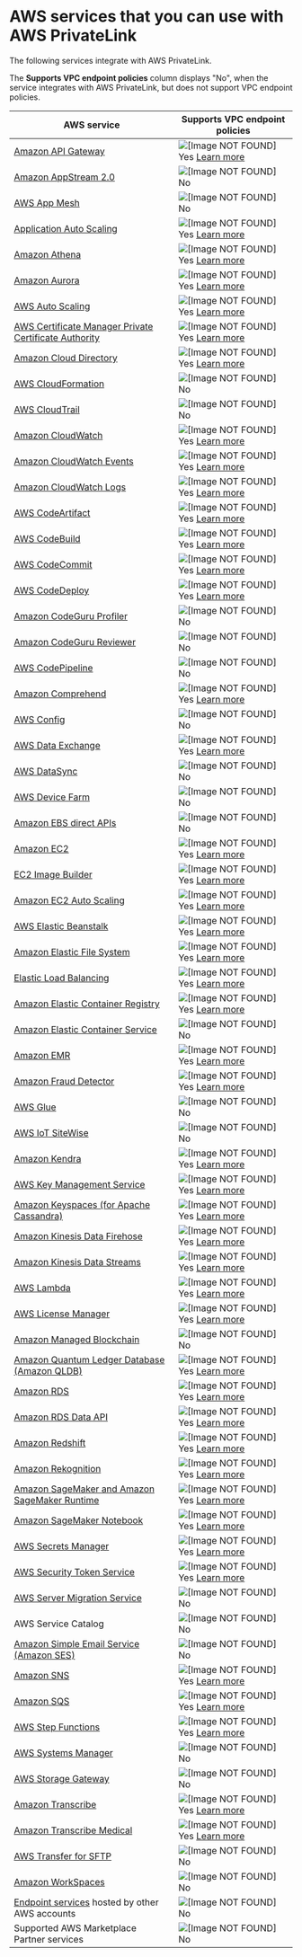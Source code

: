 # AWS services that you can use with AWS PrivateLink<a name="integrated-services-vpce-list"></a>

The following services integrate with AWS PrivateLink\.

The **Supports VPC endpoint policies** column displays "No", when the service integrates with AWS PrivateLink, but does not support VPC endpoint policies\. 


| AWS service | Supports VPC endpoint policies | 
| --- | --- | 
|  [Amazon API Gateway](https://docs.aws.amazon.com/apigateway/latest/developerguide/apigateway-private-apis.html)  |   ![\[Image NOT FOUND\]](http://docs.aws.amazon.com/vpc/latest/userguide/images/icon-yes.png) Yes  [Learn more](https://docs.aws.amazon.com/apigateway/latest/developerguide/apigateway-vpc-endpoint-policies.html)  | 
|  [Amazon AppStream 2\.0](https://docs.aws.amazon.com/appstream2/latest/developerguide/creating-streaming-from-interface-vpc-endpoints.html)  |   ![\[Image NOT FOUND\]](http://docs.aws.amazon.com/vpc/latest/userguide/images/icon-no.png) No   | 
|  [AWS App Mesh](https://docs.aws.amazon.com/app-mesh/latest/userguide/vpc-endpoints.html)  |   ![\[Image NOT FOUND\]](http://docs.aws.amazon.com/vpc/latest/userguide/images/icon-no.png) No   | 
|  [Application Auto Scaling](https://docs.aws.amazon.com/autoscaling/application/userguide/application-auto-scaling-vpc-endpoints.html)  |   ![\[Image NOT FOUND\]](http://docs.aws.amazon.com/vpc/latest/userguide/images/icon-yes.png) Yes  [Learn more](https://docs.aws.amazon.com/autoscaling/application/userguide/application-auto-scaling-vpc-endpoints.html)  | 
|  [Amazon Athena](https://docs.aws.amazon.com/athena/latest/ug/interface-vpc-endpoint.html)  |   ![\[Image NOT FOUND\]](http://docs.aws.amazon.com/vpc/latest/userguide/images/icon-yes.png) Yes  [Learn more](https://docs.aws.amazon.com/athena/latest/ug/interface-vpc-endpoint.html#api-private-link-policy)  | 
|  [Amazon Aurora](https://docs.aws.amazon.com/AmazonRDS/latest/AuroraUserGuide/vpc-interface-endpoints.html)  |   ![\[Image NOT FOUND\]](http://docs.aws.amazon.com/vpc/latest/userguide/images/icon-yes.png) Yes  [Learn more](https://docs.aws.amazon.com/AmazonRDS/latest/AuroraUserGuide/vpc-interface-endpoints.html)  | 
|  [AWS Auto Scaling](https://docs.aws.amazon.com/autoscaling/plans/userguide/aws-auto-scaling-vpc-endpoints.html)  |   ![\[Image NOT FOUND\]](http://docs.aws.amazon.com/vpc/latest/userguide/images/icon-yes.png) Yes  [Learn more](https://docs.aws.amazon.com/autoscaling/plans/userguide/aws-auto-scaling-vpc-endpoints.html)  | 
|  [AWS Certificate Manager Private Certificate Authority](https://docs.aws.amazon.com/acm-pca/latest/userguide/vpc-endpoints.html)  |   ![\[Image NOT FOUND\]](http://docs.aws.amazon.com/vpc/latest/userguide/images/icon-yes.png) Yes  [Learn more](https://docs.aws.amazon.com/acm-pca/latest/userguide/vpc-endpoints.html#api-private-link-policy)  | 
|  [Amazon Cloud Directory](https://docs.aws.amazon.com/clouddirectory/latest/developerguide/getting_started_using_vpc_endpoints.html)  |   ![\[Image NOT FOUND\]](http://docs.aws.amazon.com/vpc/latest/userguide/images/icon-yes.png) Yes  [Learn more](https://docs.aws.amazon.com/clouddirectory/latest/developerguide/getting_started_using_vpc_endpoints.html#vpc_endpoints_create)  | 
|  [AWS CloudFormation](https://docs.aws.amazon.com/AWSCloudFormation/latest/UserGuide/cfn-vpce-bucketnames.html)  |   ![\[Image NOT FOUND\]](http://docs.aws.amazon.com/vpc/latest/userguide/images/icon-no.png) No   | 
|  [AWS CloudTrail](https://docs.aws.amazon.com/awscloudtrail/latest/userguide/cloudtrail-and-interface-VPC.html)  |   ![\[Image NOT FOUND\]](http://docs.aws.amazon.com/vpc/latest/userguide/images/icon-no.png) No   | 
|  [Amazon CloudWatch](https://docs.aws.amazon.com/AmazonCloudWatch/latest/monitoring/cloudwatch-and-interface-VPC.html)  |   ![\[Image NOT FOUND\]](http://docs.aws.amazon.com/vpc/latest/userguide/images/icon-yes.png) Yes  [Learn more](https://docs.aws.amazon.com/AmazonCloudWatch/latest/monitoring/cloudwatch-and-interface-VPC.html)  | 
|  [Amazon CloudWatch Events](https://docs.aws.amazon.com/AmazonCloudWatch/latest/events/cloudwatch-events-and-interface-VPC.html)  |   ![\[Image NOT FOUND\]](http://docs.aws.amazon.com/vpc/latest/userguide/images/icon-yes.png) Yes  [Learn more](https://docs.aws.amazon.com/AmazonCloudWatch/latest/events/cloudwatch-events-and-interface-VPC.html#CloudWatchEvents-VPC-endpoint-policy)  | 
|  [Amazon CloudWatch Logs](https://docs.aws.amazon.com/AmazonCloudWatch/latest/logs/cloudwatch-logs-and-interface-VPC.html)  |   ![\[Image NOT FOUND\]](http://docs.aws.amazon.com/vpc/latest/userguide/images/icon-yes.png) Yes  [Learn more](https://docs.aws.amazon.com/AmazonCloudWatch/latest/logs/cloudwatch-logs-and-interface-VPC.html#CloudWatchLogs-VPC-endpoint-policy)  | 
|  [AWS CodeArtifact](https://docs.aws.amazon.com/codeartifact/latest/ug/vpc-endpoints.html)  |   ![\[Image NOT FOUND\]](http://docs.aws.amazon.com/vpc/latest/userguide/images/icon-yes.png) Yes  [Learn more](https://docs.aws.amazon.com/codeartifact/latest/ug/create-vpc-endpoint-policy.html)  | 
|  [AWS CodeBuild](https://docs.aws.amazon.com/codebuild/latest/userguide/use-vpc-endpoints-with-codebuild.html)  |   ![\[Image NOT FOUND\]](http://docs.aws.amazon.com/vpc/latest/userguide/images/icon-yes.png) Yes  [Learn more](https://docs.aws.amazon.com/codebuild/latest/userguide/use-vpc-endpoints-with-codebuild.html#creating-vpc-endpoint-policy)  | 
|  [AWS CodeCommit](https://docs.aws.amazon.com/codecommit/latest/userguide/codecommit-and-interface-VPC.html)  |   ![\[Image NOT FOUND\]](http://docs.aws.amazon.com/vpc/latest/userguide/images/icon-yes.png) Yes  [Learn more](https://docs.aws.amazon.com/codecommit/latest/userguide/codecommit-and-interface-VPC.html#create-vpc-endpoint-policy-for-codecommit)  | 
|  [AWS CodeDeploy](https://docs.aws.amazon.com/codedeploy/latest/userguide/vpc-endpoints.html)  |   ![\[Image NOT FOUND\]](http://docs.aws.amazon.com/vpc/latest/userguide/images/icon-yes.png) Yes  [Learn more](https://docs.aws.amazon.com/codedeploy/latest/userguide/vpc-endpoints.html#vpc-codedeploy-agent-configuration)  | 
|  [Amazon CodeGuru Profiler](https://docs.aws.amazon.com/codeguru/latest/profiler-ug/private-link.html)  |   ![\[Image NOT FOUND\]](http://docs.aws.amazon.com/vpc/latest/userguide/images/icon-no.png) No   | 
|  [Amazon CodeGuru Reviewer](https://docs.aws.amazon.com/codeguru/latest/reviewer-ug/vpc-interface-endpoints.html)  |   ![\[Image NOT FOUND\]](http://docs.aws.amazon.com/vpc/latest/userguide/images/icon-no.png) No   | 
|  [AWS CodePipeline](https://docs.aws.amazon.com/codepipeline/latest/userguide/vpc-support.html#use-vpc-endpoints-with-codepipeline)  |   ![\[Image NOT FOUND\]](http://docs.aws.amazon.com/vpc/latest/userguide/images/icon-no.png) No   | 
|  [Amazon Comprehend](https://docs.aws.amazon.com/comprehend/latest/dg/vpc-interface-endpoints.html)  |   ![\[Image NOT FOUND\]](http://docs.aws.amazon.com/vpc/latest/userguide/images/icon-yes.png) Yes  [Learn more](https://docs.aws.amazon.com/comprehend/latest/dg/vpc-interface-endpoints.html)  | 
|  [AWS Config](https://docs.aws.amazon.com/config/latest/developerguide/config-VPC-endpoints.html)  |  ![\[Image NOT FOUND\]](http://docs.aws.amazon.com/vpc/latest/userguide/images/icon-no.png) No  | 
|  [AWS Data Exchange](https://docs.aws.amazon.com/data-exchange/latest/userguide/vpc-interface-endpoints.html)  |   ![\[Image NOT FOUND\]](http://docs.aws.amazon.com/vpc/latest/userguide/images/icon-yes.png) Yes  [Learn more](https://docs.aws.amazon.com/data-exchange/latest/userguide/vpc-interface-endpoints.html#vpc-endpoint-policy)  | 
|  [AWS DataSync](https://docs.aws.amazon.com/datasync/latest/userguide/datasync-in-vpc.html)  |   ![\[Image NOT FOUND\]](http://docs.aws.amazon.com/vpc/latest/userguide/images/icon-no.png) No   | 
|  [AWS Device Farm](https://docs.aws.amazon.com/devicefarm/latest/developerguide/amazon-vpc-endpoints.html)  |  ![\[Image NOT FOUND\]](http://docs.aws.amazon.com/vpc/latest/userguide/images/icon-no.png) No  | 
|  [Amazon EBS direct APIs](https://docs.aws.amazon.com/AWSEC2/latest/UserGuide/ebs-apis-vpc-endpoints.html)  |  ![\[Image NOT FOUND\]](http://docs.aws.amazon.com/vpc/latest/userguide/images/icon-no.png) No  | 
|  [Amazon EC2](https://docs.aws.amazon.com/AWSEC2/latest/UserGuide/interface-vpc-endpoints.html)  |   ![\[Image NOT FOUND\]](http://docs.aws.amazon.com/vpc/latest/userguide/images/icon-yes.png) Yes  [Learn more](https://docs.aws.amazon.com/AWSEC2/latest/UserGuide/interface-vpc-endpoints.html#endpoint-policy)  | 
|  [EC2 Image Builder](https://docs.aws.amazon.com/imagebuilder/latest/userguide/vpc-interface-endpoints.html)  |   ![\[Image NOT FOUND\]](http://docs.aws.amazon.com/vpc/latest/userguide/images/icon-yes.png) Yes  [Learn more](https://docs.aws.amazon.com/imagebuilder/latest/userguide/vpc-interface-endpoints.html#vpc-endpoint-policy)  | 
|  [Amazon EC2 Auto Scaling](https://docs.aws.amazon.com/autoscaling/ec2/userguide/ec2-auto-scaling-vpc-endpoints.html)  |   ![\[Image NOT FOUND\]](http://docs.aws.amazon.com/vpc/latest/userguide/images/icon-yes.png) Yes  [Learn more](https://docs.aws.amazon.com/autoscaling/ec2/userguide/ec2-auto-scaling-vpc-endpoints.html)  | 
|  [AWS Elastic Beanstalk](https://docs.aws.amazon.com/elasticbeanstalk/latest/dg/vpc-vpce.html)  |   ![\[Image NOT FOUND\]](http://docs.aws.amazon.com/vpc/latest/userguide/images/icon-yes.png) Yes  [Learn more](https://docs.aws.amazon.com/elasticbeanstalk/latest/dg/vpc-vpce.html#vpc-vpce.policy)  | 
|  [Amazon Elastic File System](https://docs.aws.amazon.com/efs/latest/ug/efs-vpc-endpoints.html)  |   ![\[Image NOT FOUND\]](http://docs.aws.amazon.com/vpc/latest/userguide/images/icon-yes.png) Yes  [Learn more](https://docs.aws.amazon.com/efs/latest/ug/efs-vpc-endpoints.html#create-vpce-policy-efs)  | 
|  [Elastic Load Balancing](https://docs.aws.amazon.com/elasticloadbalancing/latest/userguide/load-balancer-vpc-endpoints.html)  |   ![\[Image NOT FOUND\]](http://docs.aws.amazon.com/vpc/latest/userguide/images/icon-yes.png) Yes  [Learn more](https://docs.aws.amazon.com/elasticloadbalancing/latest/userguide/load-balancer-vpc-endpoints.html#create-vpce-policy-elb)  | 
|  [Amazon Elastic Container Registry](https://docs.aws.amazon.com/AmazonECR/latest/userguide/vpc-endpoints.html)  |   ![\[Image NOT FOUND\]](http://docs.aws.amazon.com/vpc/latest/userguide/images/icon-yes.png) Yes  [Learn more](https://docs.aws.amazon.com/AmazonECR/latest/userguide/vpc-endpoints.html#ecr-vpc-endpoint-policy)  | 
|  [Amazon Elastic Container Service](https://docs.aws.amazon.com/AmazonECS/latest/developerguide/vpc-endpoints.html)  |   ![\[Image NOT FOUND\]](http://docs.aws.amazon.com/vpc/latest/userguide/images/icon-no.png) No   | 
|  [Amazon EMR](https://docs.aws.amazon.com/emr/latest/ManagementGuide/interface-vpc-endpoint.html)  |   ![\[Image NOT FOUND\]](http://docs.aws.amazon.com/vpc/latest/userguide/images/icon-yes.png) Yes  [Learn more](https://docs.aws.amazon.com/emr/latest/ManagementGuide/interface-vpc-endpoint.html#api-private-link-policy)  | 
|  [Amazon Fraud Detector](https://docs.aws.amazon.com/frauddetector/latest/ug/vpc-interface-endpoints.html)  |   ![\[Image NOT FOUND\]](http://docs.aws.amazon.com/vpc/latest/userguide/images/icon-yes.png) Yes  [Learn more](https://docs.aws.amazon.com/frauddetector/latest/ug/vpc-interface-endpoints.html#vpc-endpoint-policy-create)  | 
|  [AWS Glue](https://docs.aws.amazon.com/glue/latest/dg/infrastructure-security.html)  |  ![\[Image NOT FOUND\]](http://docs.aws.amazon.com/vpc/latest/userguide/images/icon-no.png) No  | 
|  [AWS IoT SiteWise](https://docs.aws.amazon.com/iot-sitewise/latest/userguide/vpc-interface-endpoints.html)  |  ![\[Image NOT FOUND\]](http://docs.aws.amazon.com/vpc/latest/userguide/images/icon-no.png) No  | 
|  [Amazon Kendra](https://docs.aws.amazon.com/kendra/latest/dg/vpc-interface-endpoints.html)  |   ![\[Image NOT FOUND\]](http://docs.aws.amazon.com/vpc/latest/userguide/images/icon-yes.png) Yes  [Learn more](https://docs.aws.amazon.com/kendra/latest/dg/vpc-interface-endpoints.html#vpc-endpoint-policy)  | 
|  [AWS Key Management Service](https://docs.aws.amazon.com/kms/latest/developerguide/kms-vpc-endpoint.html)  |   ![\[Image NOT FOUND\]](http://docs.aws.amazon.com/vpc/latest/userguide/images/icon-yes.png) Yes  [Learn more](https://docs.aws.amazon.com/kms/latest/developerguide/kms-vpc-endpoint.html#vpce-policy)  | 
|  [Amazon Keyspaces \(for Apache Cassandra\)](https://docs.aws.amazon.com/keyspaces/latest/devguide/vpc-endpoints.html)  |   ![\[Image NOT FOUND\]](http://docs.aws.amazon.com/vpc/latest/userguide/images/icon-yes.png) Yes  [Learn more](https://docs.aws.amazon.com/keyspaces/latest/devguide/vpc-endpoints.html#interface-vpc-endpoints-policies)  | 
|  [Amazon Kinesis Data Firehose](https://docs.aws.amazon.com/firehose/latest/dev/vpc.html)  |   ![\[Image NOT FOUND\]](http://docs.aws.amazon.com/vpc/latest/userguide/images/icon-yes.png) Yes  [Learn more](https://docs.aws.amazon.com/firehose/latest/dev/vpc.html)  | 
|  [Amazon Kinesis Data Streams](https://docs.aws.amazon.com/streams/latest/dev/vpc.html)  |   ![\[Image NOT FOUND\]](http://docs.aws.amazon.com/vpc/latest/userguide/images/icon-yes.png) Yes  [Learn more](https://docs.aws.amazon.com/streams/latest/dev/vpc.html#interface-vpc-endpoints-policies)  | 
| [AWS Lambda](https://docs.aws.amazon.com/lambda/latest/dg/configuration-vpc-endpoints.html) |   ![\[Image NOT FOUND\]](http://docs.aws.amazon.com/vpc/latest/userguide/images/icon-yes.png) Yes  [Learn more](https://docs.aws.amazon.com/lambda/latest/dg/configuration-vpc-endpoints.html#vpc-endpoint-policy)  | 
|  [AWS License Manager](https://docs.aws.amazon.com/license-manager/latest/userguide/interface-vpc-endpoints.html)  |   ![\[Image NOT FOUND\]](http://docs.aws.amazon.com/vpc/latest/userguide/images/icon-yes.png) Yes  [Learn more](https://docs.aws.amazon.com/license-manager/latest/userguide/interface-vpc-endpoints.html#create-vpce-policy)  | 
|  [Amazon Managed Blockchain](https://docs.aws.amazon.com/managed-blockchain/latest/managementguide/managed-blockchain-endpoints.html)  |  ![\[Image NOT FOUND\]](http://docs.aws.amazon.com/vpc/latest/userguide/images/icon-no.png) No  | 
|  [Amazon Quantum Ledger Database \(Amazon QLDB\)](https://docs.aws.amazon.com/qldb/latest/developerguide/vpc-endpoints.html#using-interface-vpc-endpoints)  |   ![\[Image NOT FOUND\]](http://docs.aws.amazon.com/vpc/latest/userguide/images/icon-yes.png) Yes  [Learn more](https://docs.aws.amazon.com/qldb/latest/developerguide/vpc-endpoints.html#using-interface-vpc-endpoints)  | 
|  [Amazon RDS](https://docs.aws.amazon.com/AmazonRDS/latest/UserGuide/vpc-interface-endpoints.html)  |   ![\[Image NOT FOUND\]](http://docs.aws.amazon.com/vpc/latest/userguide/images/icon-yes.png) Yes  [Learn more](https://docs.aws.amazon.com/AmazonRDS/latest/UserGuide/vpc-interface-endpoints.html)  | 
|  [Amazon RDS Data API](https://docs.aws.amazon.com/AmazonRDS/latest/AuroraUserGuide/data-api.html#data-api.vpc-endpoint)  |   ![\[Image NOT FOUND\]](http://docs.aws.amazon.com/vpc/latest/userguide/images/icon-yes.png) Yes  [Learn more](https://docs.aws.amazon.com/AmazonRDS/latest/AuroraUserGuide/data-api.html#data-api.vpc-endpoint)  | 
|  [Amazon Redshift](https://docs.aws.amazon.com/redshift/latest/mgmt/security-private-link.html)  |   ![\[Image NOT FOUND\]](http://docs.aws.amazon.com/vpc/latest/userguide/images/icon-yes.png) Yes  [Learn more](https://docs.aws.amazon.com/redshift/latest/mgmt/security-private-link.html)  | 
|  [Amazon Rekognition](https://docs.aws.amazon.com/rekognition/latest/dg/vpc.html)  |   ![\[Image NOT FOUND\]](http://docs.aws.amazon.com/vpc/latest/userguide/images/icon-yes.png) Yes  [Learn more](https://docs.aws.amazon.com/rekognition/latest/dg/vpc.html#api-private-link-policy)  | 
|  [Amazon SageMaker and Amazon SageMaker Runtime](https://docs.aws.amazon.com/sagemaker/latest/dg/interface-vpc-endpoint.html)  |   ![\[Image NOT FOUND\]](http://docs.aws.amazon.com/vpc/latest/userguide/images/icon-yes.png) Yes  [Learn more](https://docs.aws.amazon.com/sagemaker/latest/dg/interface-vpc-endpoint.html#api-private-link-policy)  | 
|  [Amazon SageMaker Notebook](https://docs.aws.amazon.com/sagemaker/latest/dg/notebook-interface-endpoint.html)  |   ![\[Image NOT FOUND\]](http://docs.aws.amazon.com/vpc/latest/userguide/images/icon-yes.png) Yes  [Learn more](https://docs.aws.amazon.com/sagemaker/latest/dg/notebook-interface-endpoint.html#nbi-private-link-policy)  | 
|  [AWS Secrets Manager](https://docs.aws.amazon.com/secretsmanager/latest/userguide/vpc-endpoint-overview.html)  |   ![\[Image NOT FOUND\]](http://docs.aws.amazon.com/vpc/latest/userguide/images/icon-yes.png) Yes  [Learn more](https://docs.aws.amazon.com/secretsmanager/latest/userguide/vpc-endpoint-overview.html#vpc-endpoint-policy)  | 
|  [AWS Security Token Service](https://docs.aws.amazon.com/IAM/latest/UserGuide/id_credentials_sts_vpce.html)  |   ![\[Image NOT FOUND\]](http://docs.aws.amazon.com/vpc/latest/userguide/images/icon-yes.png) Yes  [Learn more](https://docs.aws.amazon.com/IAM/latest/UserGuide/id_credentials_sts_vpce.html)  | 
|  [AWS Server Migration Service](https://aws.amazon.com/server-migration-service)  |  ![\[Image NOT FOUND\]](http://docs.aws.amazon.com/vpc/latest/userguide/images/icon-no.png) No  | 
|  AWS Service Catalog  |  ![\[Image NOT FOUND\]](http://docs.aws.amazon.com/vpc/latest/userguide/images/icon-no.png) No  | 
|  [Amazon Simple Email Service \(Amazon SES\)](https://docs.aws.amazon.com/ses/latest/DeveloperGuide/send-email-set-up-vpc-endpoints.html)  |  ![\[Image NOT FOUND\]](http://docs.aws.amazon.com/vpc/latest/userguide/images/icon-no.png) No  | 
|  [Amazon SNS](https://docs.aws.amazon.com/sns/latest/dg/sns-vpc.html)  |   ![\[Image NOT FOUND\]](http://docs.aws.amazon.com/vpc/latest/userguide/images/icon-yes.png) Yes  [Learn more](https://docs.aws.amazon.com/sns/latest/dg/sns-internetwork-traffic-privacy.html#sns-vpc-endpoint-policy)  | 
|  [Amazon SQS](https://docs.aws.amazon.com/AWSSimpleQueueService/latest/SQSDeveloperGuide/sqs-internetwork-traffic-privacy.html#sqs-vpc-endpoints)  |   ![\[Image NOT FOUND\]](http://docs.aws.amazon.com/vpc/latest/userguide/images/icon-yes.png) Yes  [Learn more](https://docs.aws.amazon.com/AWSSimpleQueueService/latest/SQSDeveloperGuide/sqs-internetwork-traffic-privacy.html#sqs-vpc-endpoint-policy)  | 
|  [AWS Step Functions](https://docs.aws.amazon.com/step-functions/latest/dg/vpc-endpoints.html)   |   ![\[Image NOT FOUND\]](http://docs.aws.amazon.com/vpc/latest/userguide/images/icon-yes.png) Yes  [Learn more](https://docs.aws.amazon.com/step-functions/latest/dg/vpc-iam.html)  | 
|  [AWS Systems Manager](https://docs.aws.amazon.com/systems-manager/latest/userguide/sysman-setting-up-vpc.html)  |  ![\[Image NOT FOUND\]](http://docs.aws.amazon.com/vpc/latest/userguide/images/icon-no.png) No  | 
|  [AWS Storage Gateway](https://docs.aws.amazon.com/storagegateway/latest/userguide/gateway-private-link.html)  |  ![\[Image NOT FOUND\]](http://docs.aws.amazon.com/vpc/latest/userguide/images/icon-no.png) No  | 
|  [Amazon Transcribe](https://docs.aws.amazon.com/transcribe/latest/dg/vpc-interface-endpoints.html)  |   ![\[Image NOT FOUND\]](http://docs.aws.amazon.com/vpc/latest/userguide/images/icon-yes.png) Yes  [Learn more](https://docs.aws.amazon.com/transcribe/latest/dg/vpc-interface-endpoints.html#vpc-endpoint-policy)  | 
|  [Amazon Transcribe Medical](https://docs.aws.amazon.com/transcribe/latest/dg/med-vpc-interface-endpoints.html)  |   ![\[Image NOT FOUND\]](http://docs.aws.amazon.com/vpc/latest/userguide/images/icon-yes.png) Yes  [Learn more](https://docs.aws.amazon.com/transcribe/latest/dg/med-vpc-interface-endpoints.html#med-vpc-endpoint-policy)  | 
|  [AWS Transfer for SFTP](https://docs.aws.amazon.com/transfer/latest/userguide/create-server-vpc.html)  |  ![\[Image NOT FOUND\]](http://docs.aws.amazon.com/vpc/latest/userguide/images/icon-no.png) No  | 
|  [Amazon WorkSpaces](https://docs.aws.amazon.com/workspaces/latest/adminguide/infrastructure-security.html#interface-vpc-endpoint)  |  ![\[Image NOT FOUND\]](http://docs.aws.amazon.com/vpc/latest/userguide/images/icon-no.png) No  | 
|  [Endpoint services](endpoint-service.md) hosted by other AWS accounts  |  ![\[Image NOT FOUND\]](http://docs.aws.amazon.com/vpc/latest/userguide/images/icon-no.png) No  | 
|  Supported AWS Marketplace Partner services  |  ![\[Image NOT FOUND\]](http://docs.aws.amazon.com/vpc/latest/userguide/images/icon-no.png) No  | 